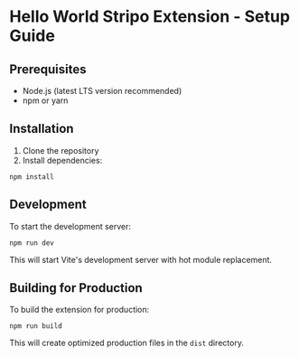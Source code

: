 # Hello World Stripo Extension - Setup Guide

## Prerequisites
- Node.js (latest LTS version recommended)
- npm or yarn

## Installation

1. Clone the repository
2. Install dependencies:
```
npm install
```

## Development

To start the development server:
```
npm run dev
```
This will start Vite's development server with hot module replacement.

## Building for Production

To build the extension for production:
```
npm run build
```
This will create optimized production files in the `dist` directory.
